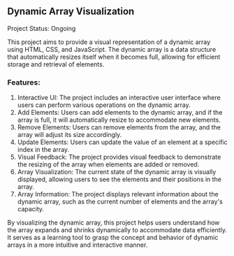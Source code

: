 ## Dynamic Array Visualization

Project Status: Ongoing

This project aims to provide a visual representation of a dynamic array using HTML, CSS, and JavaScript. The dynamic array is a data structure that automatically resizes itself when it becomes full, allowing for efficient storage and retrieval of elements.

### Features:

1. Interactive UI: The project includes an interactive user interface where users can perform various operations on the dynamic array.
2. Add Elements: Users can add elements to the dynamic array, and if the array is full, it will automatically resize to accommodate new elements.
3. Remove Elements: Users can remove elements from the array, and the array will adjust its size accordingly.
4. Update Elements: Users can update the value of an element at a specific index in the array.
5. Visual Feedback: The project provides visual feedback to demonstrate the resizing of the array when elements are added or removed.
6. Array Visualization: The current state of the dynamic array is visually displayed, allowing users to see the elements and their positions in the array.
7. Array Information: The project displays relevant information about the dynamic array, such as the current number of elements and the array's capacity.

By visualizing the dynamic array, this project helps users understand how the array expands and shrinks dynamically to accommodate data efficiently. It serves as a learning tool to grasp the concept and behavior of dynamic arrays in a more intuitive and interactive manner.
